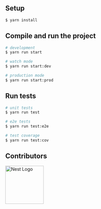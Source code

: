 ## Setup
```bash
$ yarn install
```

## Compile and run the project

```bash
# development
$ yarn run start

# watch mode
$ yarn run start:dev

# production mode
$ yarn run start:prod
```

## Run tests

```bash
# unit tests
$ yarn run test

# e2e tests
$ yarn run test:e2e

# test coverage
$ yarn run test:cov
```

## Contributors

<a href="https://github.com/settings/profile" target="_blank"><img src="https://avatars.githubusercontent.com/u/108159617?v=4" width="120" styles="border-radius: 50%" alt="Nest Logo" /></a>
